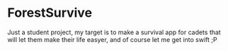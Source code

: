 # ForestSurvive

Just a student project, my target is to make a survival app for cadets that will let them make their life easyer, and of course let me get into swift ;P
